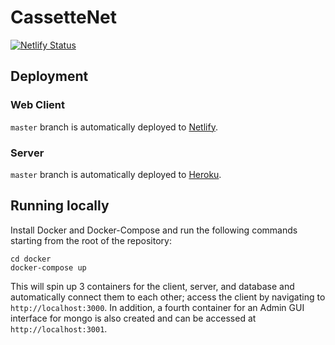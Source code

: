 # CassetteNet

[![Netlify Status](https://api.netlify.com/api/v1/badges/f52f79f7-a34d-4cce-ad7e-2174387bd3a7/deploy-status)](https://app.netlify.com/sites/cassettenet/deploys)

## Deployment
### Web Client
`master` branch is automatically deployed to [Netlify](https://cassettenet.netlify.app/).

### Server
`master` branch is automatically deployed to [Heroku](https://cassettenet.herokuapp.com/).

## Running locally
Install Docker and Docker-Compose and run the following commands starting from the root of the repository:

```
cd docker
docker-compose up
```

This will spin up 3 containers for the client, server, and database and automatically connect them to each other; access the client by navigating to `http://localhost:3000`. In addition, a fourth container for an Admin GUI interface for mongo is also created and can be accessed at `http://localhost:3001`.
